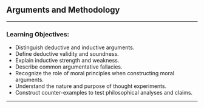 
## Arguments and Methodology

---

### Learning Objectives:
* Distinguish deductive and inductive arguments.
* Define deductive validity and soundness.
* Explain inductive strength and weakness.
* Describe common argumentative fallacies.
* Recognize the role of moral principles when constructing moral arguments.
* Understand the nature and purpose of thought experiments.
* Construct counter-examples to test philosophical analyses and claims.

---


